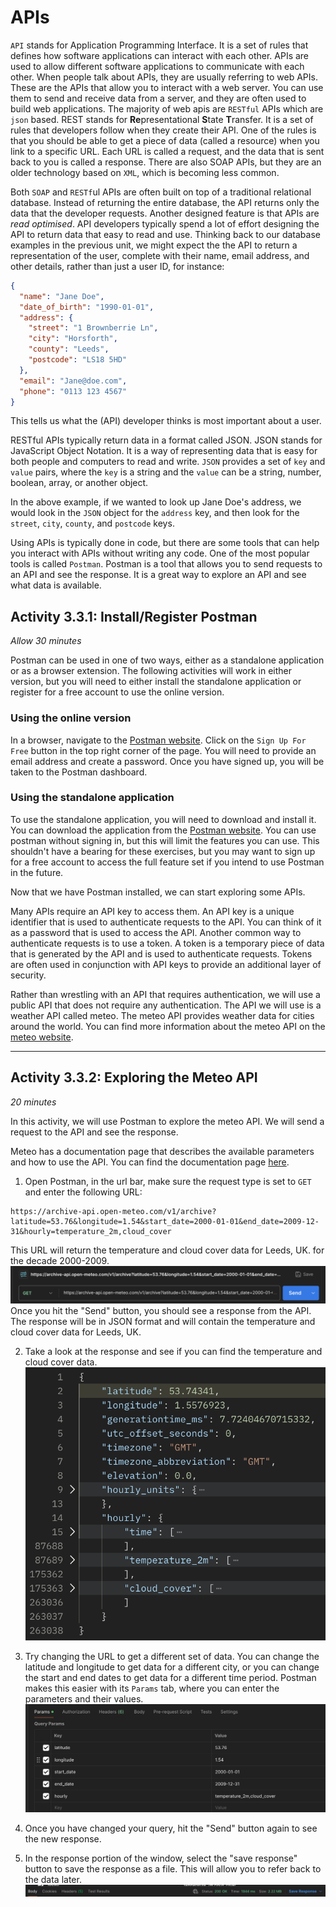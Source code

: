 # APIs

`API` stands for Application Programming Interface. It is a set of rules that
defines how software applications can interact with each other. APIs are used to
allow different software applications to communicate with each other. When
people talk about APIs, they are usually referring to web APIs. These are the
APIs that allow you to interact with a web server. You can use them to send and
receive data from a server, and they are often used to build web applications.
The majority of web apis are `RESTful` APIs which are `json` based. REST stands
for **Re**presentational **S**tate **T**ransfer. It is a set of rules that
developers follow when they create their API. One of the rules is that you
should be able to get a piece of data (called a resource) when you link to a
specific URL. Each URL is called a request, and the data that is sent back to
you is called a response. There are also SOAP APIs, but they are an older
technology based on `XML`, which is becoming less common.

Both `SOAP` and `RESTf`ul APIs are often built on top of a traditional
relational database. Instead of returning the entire database, the API returns
only the data that the developer requests. Another designed feature is that APIs
are _read optimised_. API developers typically spend a lot of effort designing
the API to return data that easy to read and use. Thinking back to our database
examples in the previous unit, we might expect the the API to return a
representation of the user, complete with their name, email address, and other
details, rather than just a user ID, for instance:

```json
{
  "name": "Jane Doe",
  "date_of_birth": "1990-01-01",
  "address": {
    "street": "1 Brownberrie Ln",
    "city": "Horsforth",
    "county": "Leeds",
    "postcode": "LS18 5HD"
  },
  "email": "Jane@doe.com",
  "phone": "0113 123 4567"
}
```

This tells us what the (API) developer thinks is most important about a user.

RESTful APIs typically return data in a format called JSON. JSON stands for
JavaScript Object Notation. It is a way of representing data that is easy for
both people and computers to read and write. `JSON` provides a set of `key` and
`value` pairs, where the `key` is a string and the `value` can be a string,
number, boolean, array, or another object.

In the above example, if we wanted to look up Jane Doe's address, we would look
in the `JSON` object for the `address` key, and then look for the `street`,
`city`, `county`, and `postcode` keys.

Using APIs is typically done in code, but there are some tools that can help you
interact with APIs without writing any code. One of the most popular tools is
called `Postman`. Postman is a tool that allows you to send requests to an API
and see the response. It is a great way to explore an API and see what data is
available.

## Activity 3.3.1: Install/Register Postman

_Allow 30 minutes_

Postman can be used in one of two ways, either as a standalone application or as
a browser extension. The following activities will work in either version, but
you will need to either install the standalone application or register for a
free account to use the online version.

### Using the online version

In a browser, navigate to the [Postman website](https://www.postman.com/). Click
on the `Sign Up For Free` button in the top right corner of the page. You will
need to provide an email address and create a password. Once you have signed up,
you will be taken to the Postman dashboard.

### Using the standalone application

To use the standalone application, you will need to download and install it. You
can download the application from the
[Postman website](https://www.postman.com/downloads/). You can use postman
without signing in, but this will limit the features you can use. This shouldn't
have a bearing for these exercises, but you may want to sign up for a free
account to access the full feature set if you intend to use Postman in the
future.

Now that we have Postman installed, we can start exploring some APIs.

Many APIs require an API key to access them. An API key is a unique identifier
that is used to authenticate requests to the API. You can think of it as a
password that is used to access the API. Another common way to authenticate
requests is to use a token. A token is a temporary piece of data that is
generated by the API and is used to authenticate requests. Tokens are often used
in conjunction with API keys to provide an additional layer of security.

Rather than wrestling with an API that requires authentication, we will use a
public API that does not require any authentication. The API we will use is a
weather API called meteo. The meteo API provides weather data for cities around
the world. You can find more information about the meteo API on the
[meteo website](https://open-meteo.com/).

---

## Activity 3.3.2: Exploring the Meteo API

_20 minutes_

In this activity, we will use Postman to explore the meteo API. We will send a
request to the API and see the response.

Meteo has a documentation page that describes the available parameters and how
to use the API. You can find the documentation page
[here](https://open-meteo.com/en/docs/).

1. Open Postman, in the url bar, make sure the request type is set to `GET` and
   enter the following URL:

```
https://archive-api.open-meteo.com/v1/archive?latitude=53.76&longitude=1.54&start_date=2000-01-01&end_date=2009-12-31&hourly=temperature_2m,cloud_cover
```

This URL will return the temperature and cloud cover data for Leeds, UK. for the
decade 2000-2009. ![alt text](../Assets/api_url.png) Once you hit the "Send"
button, you should see a response from the API. The response will be in JSON
format and will contain the temperature and cloud cover data for Leeds, UK.

2. Take a look at the response and see if you can find the temperature and cloud
   cover data. ![alt text](../Assets/api_results.png)

3. Try changing the URL to get a different set of data. You can change the
   latitude and longitude to get data for a different city, or you can change
   the start and end dates to get data for a different time period. Postman
   makes this easier with its `Params` tab, where you can enter the parameters
   and their values. ![alt text](../Assets/api_postman_params.png)
4. Once you have changed your query, hit the "Send" button again to see the new
   response.
5. In the response portion of the window, select the "save response" button to
   save the response as a file. This will allow you to refer back to the data
   later. ![alt text](../Assets/api_save_resonse.png)

<!-- TODO: process the output of the API in R/Python -->

<!-- TODO: one-shot approach using `requests` and `json` in Python? -->
